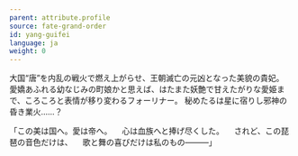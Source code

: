 ```yaml
---
parent: attribute.profile
source: fate-grand-order
id: yang-guifei
language: ja
weight: 0
---
```


大国“唐”を内乱の戦火で燃え上がらせ、王朝滅亡の元凶となった美貌の貴妃。
愛嬌あふれる幼なじみの町娘かと思えば、はたまた妖艶で甘えたがりな愛姫まで、ころころと表情が移り変わるフォーリナー。
秘めたるは星に宿りし邪神の昏き業火……？

「この美は国へ。愛は帝へ。
　心は血族へと捧げ尽くした。
　されど、この琵琶の音色だけは、
　歌と舞の喜びだけは私のもの―――」
